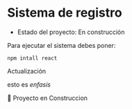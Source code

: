 <h1> Sistema de registro </h1>

- Estado del proyecto: En construcción

Para ejecutar el sistema debes poner:

```npm intall react```

Actualización

esto es *enfasis*

:construction: Proyecto en Construccion
